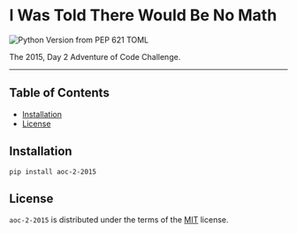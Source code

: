 # I Was Told There Would Be No Math

![Python Version from PEP 621 TOML](https://img.shields.io/python/required-version-toml?tomlFilePath=https%3A%2F%2Fraw.githubusercontent.com%2Fjgvlf%2FI_Was_Told_There_Would_Be_No_Math%2Fdeploy%2Fpyproject.toml)


The 2015, Day 2 Adventure of Code Challenge.

-----

## Table of Contents

- [Installation](#installation)
- [License](#license)

## Installation

```console
pip install aoc-2-2015
```

## License

`aoc-2-2015` is distributed under the terms of the [MIT](https://spdx.org/licenses/MIT.html) license.
